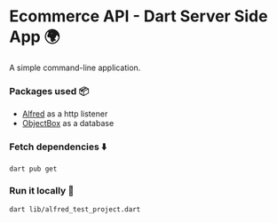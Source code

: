 # Ecommerce API - Dart Server Side App 🌍
A simple command-line application.

### Packages used 📦
- [Alfred](https://pub.dev/packages/alfred) as a http listener
- [ObjectBox](https://pub.dev/packages/objectbox) as a database

### Fetch dependencies  ⬇️
```shell
dart pub get 
```

### Run it locally 🚀
```shell
dart lib/alfred_test_project.dart
```
